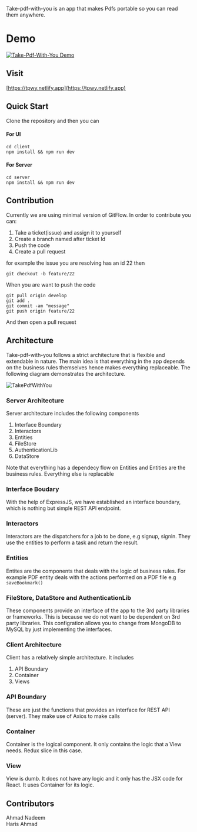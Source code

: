 Take-pdf-with-you is an app that makes Pdfs portable so you can read them anywhere.
# Demo
[![Take-Pdf-With-You Demo](https://user-images.githubusercontent.com/40364018/116768732-e301be00-aa06-11eb-83aa-6f77494e6083.jpg "Take-Pdf-With-You Demo")](https://youtu.be/kJijBqgO0Xo "Take-Pdf-With-You Demo")

## Visit
[https://tpwy.netlify.app](https://tpwy.netlify.app)

## Quick Start
Clone the repository and then you can

#### For UI
```
cd client
npm install && npm run dev
```
#### For Server
```
cd server
npm install && npm run dev
```
## Contribution
Currently we are using minimal version of GitFlow. In order to contribute you can:
1. Take a ticket(issue) and assign it to yourself
2. Create a branch named after ticket Id
3. Push the code
4. Create a pull request

for example the issue you are resolving has an id 22 then
```
git checkout -b feature/22
```
When you are want to push the code
```
git pull origin develop
git add .
git commit -am "message"
git push origin feature/22
```
And then open a pull request
## Architecture
Take-pdf-with-you follows a strict architecture that is flexible and extendable in nature. The main idea is that everything in the app depends on the business rules themselves hence makes everything replaceable. The following diagram demonstrates the architecture.

![TakePdfWithYou](https://user-images.githubusercontent.com/40364018/116459900-60290980-a834-11eb-825b-d1a89b6d624e.png)

### Server Architecture
Server architecture includes the following components

1. Interface Boundary
2. Interactors
3. Entities
4. FileStore
5. AuthenticationLib
6. DataStore

Note that everything has a dependecy flow on Entities and Entities are the business rules. Everything else is replacable

### Interface Boudary
With the help of ExpressJS, we have established an interface boundary, which is nothing but simple REST API endpoint.
### Interactors
Interactors are the dispatchers for a job to be done, e.g signup, signin. They use the entities to perform a task and return the result.
### Entities
Entites are the components that deals with the logic of business rules. For example PDF entity deals with the actions performed on a PDF file e.g `saveBookmark()`
### FileStore, DataStore and AuthenticationLib
These components provide an interface of the app to the 3rd party libraries or frameworks. This is because we do not want to be dependent on 3rd party libraries. This configration allows you to change from MongoDB to MySQL by just implementing the interfaces.
### Client Architecture
Client has a relatively simple architecture. It includes

1. API Boundary
2. Container
3. Views

### API Boundary
These are just the functions that provides an interface for REST API (server). They make use of Axios to make calls
### Container
Container is the logical component. It only contains the logic that a View needs. Redux slice in this case.
### View


View is dumb. It does not have any logic and it only has the JSX code for React. It uses Container for its logic.
## Contributors
Ahmad Nadeem\
Haris Ahmad
